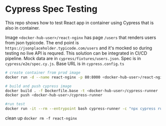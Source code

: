 # Cypress Spec Testing

This repo shows how to test React app in container using Cypress that is also in container.

Image `<docker-hub-user>/react-nginx` has page `/users` that renders users from json typicode. 
The end point is `https://jsonplaceholder.typicode.com/users` and it's mocked so during testing no live API is requred.
This solution can be integrated in CI/CD pipeline.
Mock data are in `cypress/fixtures/users.json`. Spec is in `cypress/e2e/spec.cy.js`. Base URL is in `cypress.config.ts`

```sh
# create container from prod image 
docker run -d --name react-nginx -p 80:8000 <docker-hub-user>/react-nginx:latest

# build and push cypress image
docker build . -f Dockerfile.base -t <docker-hub-user>/cypress-runner
docker push <docker-hub-user>/cypress-runner

#run test
docker run -it --rm --entrypoint bash cypress-runner -c "npx cypress run"
```

clean up `docker rm -f react-nginx`



